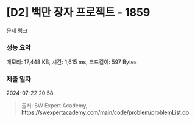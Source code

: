 # [D2] 백만 장자 프로젝트 - 1859 

[문제 링크](https://swexpertacademy.com/main/code/problem/problemDetail.do?contestProbId=AV5LrsUaDxcDFAXc) 

### 성능 요약

메모리: 17,448 KB, 시간: 1,615 ms, 코드길이: 597 Bytes

### 제출 일자

2024-07-22 20:58



> 출처: SW Expert Academy, https://swexpertacademy.com/main/code/problem/problemList.do
